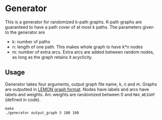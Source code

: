 # Generator

This is a generator for randomized k-path graphs. K-path graphs are guaranteed to have a path cover of at most k paths. The parameters given to the generator are

- k: number of paths
- n: length of one path. This makes whole graph to have k*n nodes
- m: number of extra arcs. Extra arcs are added between random nodes, as long as the graph retains it acyclicity.

## Usage

Generator takes four arguments, output graph file name, k, n and m. Graphs are outputted in [LEMON graph format](http://lemon.cs.elte.hu/pub/tutorial/a00018.html). Nodes have labels and arcs have labels and weights. Arc weights are randomized between 0 and `MAX_WEIGHT` (defined in code).

```
make
./generator output_graph 5 100 100
```

